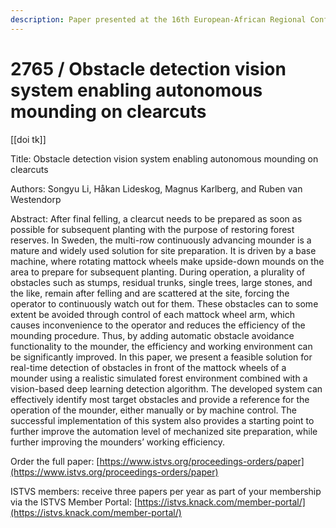 ```yaml
---
description: Paper presented at the 16th European-African Regional Conference of the ISTVS
---
```


# 2765 / Obstacle detection vision system enabling autonomous mounding on clearcuts

\[\[doi tk]]

Title: Obstacle detection vision system enabling autonomous mounding on clearcuts

Authors: Songyu Li, Håkan Lideskog, Magnus Karlberg, and Ruben van Westendorp

Abstract: After final felling, a clearcut needs to be prepared as soon as possible for subsequent planting with the purpose of restoring forest reserves. In Sweden, the multi-row continuously advancing mounder is a mature and widely used solution for site preparation. It is driven by a base machine, where rotating mattock wheels make upside-down mounds on the area to prepare for subsequent planting. During operation, a plurality of obstacles such as stumps, residual trunks, single trees, large stones, and the like, remain after felling and are scattered at the site, forcing the operator to continuously watch out for them. These obstacles can to some extent be avoided through control of each mattock wheel arm, which causes inconvenience to the operator and reduces the efficiency of the mounding procedure. Thus, by adding automatic obstacle avoidance functionality to the mounder, the efficiency and working environment can be significantly improved. In this paper, we present a feasible solution for real-time detection of obstacles in front of the mattock wheels of a mounder using a realistic simulated forest environment combined with a vision-based deep learning detection algorithm. The developed system can effectively identify most target obstacles and provide a reference for the operation of the mounder, either manually or by machine control. The successful implementation of this system also provides a starting point to further improve the automation level of mechanized site preparation, while further improving the mounders’ working efficiency.

Order the full paper: [https://www.istvs.org/proceedings-orders/paper](https://www.istvs.org/proceedings-orders/paper)

ISTVS members: receive three papers per year as part of your membership via the ISTVS Member Portal: [https://istvs.knack.com/member-portal/](https://istvs.knack.com/member-portal/)

